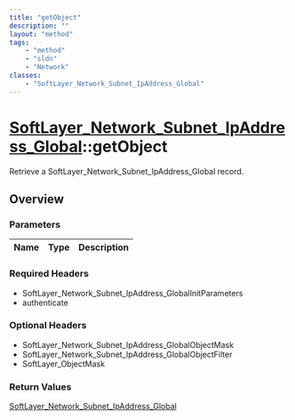 ```yaml
---
title: "getObject"
description: ""
layout: "method"
tags:
    - "method"
    - "sldn"
    - "Network"
classes:
    - "SoftLayer_Network_Subnet_IpAddress_Global"
---
```

# [SoftLayer_Network_Subnet_IpAddress_Global](/reference/services/SoftLayer_Network_Subnet_IpAddress_Global)::getObject

Retrieve a SoftLayer_Network_Subnet_IpAddress_Global record.


## Overview 


### Parameters 
|Name | Type | Description |
| --- | --- | --- |


### Required Headers
* SoftLayer_Network_Subnet_IpAddress_GlobalInitParameters
* authenticate

### Optional Headers
* SoftLayer_Network_Subnet_IpAddress_GlobalObjectMask
* SoftLayer_Network_Subnet_IpAddress_GlobalObjectFilter
* SoftLayer_ObjectMask

### Return Values
<a href='/reference/datatypes/SoftLayer_Network_Subnet_IpAddress_Global'>SoftLayer_Network_Subnet_IpAddress_Global </a>

